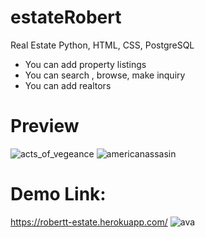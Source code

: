 # estateRobert
Real Estate Python, HTML, CSS, PostgreSQL
* You can add property listings
* You can search , browse, make inquiry
* You can add realtors
# Preview
![acts_of_vegeance](https://user-images.githubusercontent.com/112253320/192522493-1a20f39c-2e90-4163-8ccb-4c3902edc628.jpg)
![americanassasin](https://user-images.githubusercontent.com/112253320/192522502-6cd9118b-d77d-4c6e-921b-b24f60d6b3f2.jpg)
# Demo Link:
https://robertt-estate.herokuapp.com/
![ava](https://user-images.githubusercontent.com/112253320/192522520-410ed38b-3a9d-4fb5-b51c-c381fb477307.jpg)
